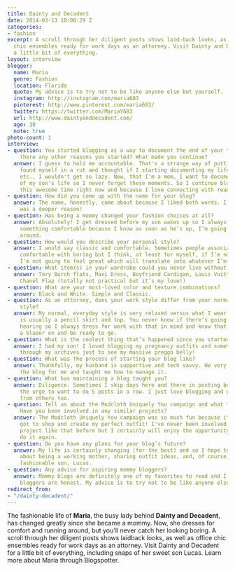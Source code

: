 ```yaml
---
title: Dainty and Decadent
date: 2014-03-13 10:00:29 Z
categories:
- fashion
excerpt: A scroll through her diligent posts shows laid-back looks, as well as office
  chic ensembles ready for work days as an attorney. Visit Dainty and Decadent for
  a little bit of everything.
layout: interview
blogger:
  name: Maria
  genre: Fashion
  location: Florida
  quote: My advice is to try not to be like anyone else but yourself.
  instagram: http://instagram.com/maria683
  pinterest: http://www.pinterest.com/maria683/
  twitter: https://twitter.com/MariaY683
  url: http://www.daintyanddecadent.com/
  age: 30
  note: true
photo-count: 1
interview:
- question: You started blogging as a way to document the end of your twenties. Were
    there any other reasons you started? What made you continue?
  answer: I guess to hold me accountable. That's a strange way of putting it but I
    found myself in a rut and thought if I starting documenting my life, outfits,
    etc., I wouldn't get so lazy. Now, that I'm a mom, I want to document every aspect
    of my son's life so I never forget these moments. So I continue blogging to document
    this awesome time right now and because I love connecting with readers.
- question: How did you come up with the name for your blog?
  answer: The name, honestly, came about because I liked both words. I wish there
    was a deeper reason!
- question: Has being a mommy changed your fashion choices at all?
  answer: Absolutely! I get dressed before my son wakes up so I always choose to wear
    something comfortable because I know as soon as he’s up, I’m going to be running
    around.
- question: How would you describe your personal style?
  answer: I would say classic and comfortable. Sometimes people associate the word
    comfortable with boring but I think, at least for myself, if I'm not comfortable,
    I'm not going to feel great which will translate into whatever I’m wearing.
- question: What item(s) in your wardrobe could you never live without?
  answer: Tory Burch flats, Maxi Dress, Boyfriend Cardigan, Louis Vuitton Speedy,
    Chanel Flap (totally not practical but it’s my love!)
- question: What are your most-loved color and texture combinations?
  answer: Black and White. Simple and Classic.
- question: As an attorney, does your work style differ from your normal, everyday
    style?
  answer: My normal, everyday style is very relaxed versus what I wear to work which
    is usually a pencil skirt and top. You never know if there’s going to be an emergency
    hearing so I always dress for work with that in mind and know that I can throw
    a blazer on and be ready to go.
- question: What is the coolest thing that’s happened since you started blogging?
  answer: I had my son! I loved blogging my pregnancy outfits and sometimes go back
    through my archives just to see my massive preggo belly!
- question: What was the process of starting your blog like?
  answer: Thankfully, my husband is supportive and tech savvy. He very much built
    the blog for me and taught me how to manage it.
- question: What has maintaining a blog taught you?
  answer: Diligence. Sometimes I skip days here and there in posting but then I get
    the urge to want to do 5 posts in a row. I just love blogging and getting inspiration
    from others too.
- question: Tell us about the Modcloth Uniquely You campaign and what that entailed.
    Have you been involved in any similar projects?
  answer: The Modcloth Uniquely You campaign was so much fun because it was like I
    got to shop and create my perfect outfit! I've never been involved with another
    project like that before but I certainly will enjoy the opportunity to get to
    do it again.
- question: Do you have any plans for your blog’s future?
  answer: My life is certainly changing (for the best) and so I hope to share more
    about being a working mother, sharing outfit ideas, and, of course, my little
    fashionable son, Lucas.
- question: Any advice for aspiring mommy bloggers?
  answer: Mommy blogs are definitely one of my favorites to read and I love when mommy
    bloggers are honest. My advice is to try not to be like anyone else but yourself.
redirect_from:
- "/dainty-decadent/"
---
```


The fashionable life of **Maria**, the busy lady behind **Dainty and Decadent**, has changed greatly since she became a mommy. Now, she dresses for comfort and running around, but you'll never catch her looking boring. A scroll through her diligent posts shows laidback looks, as well as office chic ensembles ready for work days as an attorney. Visit Dainty and Decadent for a little bit of everything, including snaps of her sweet son Lucas. Learn more about Maria through Blogspotter.